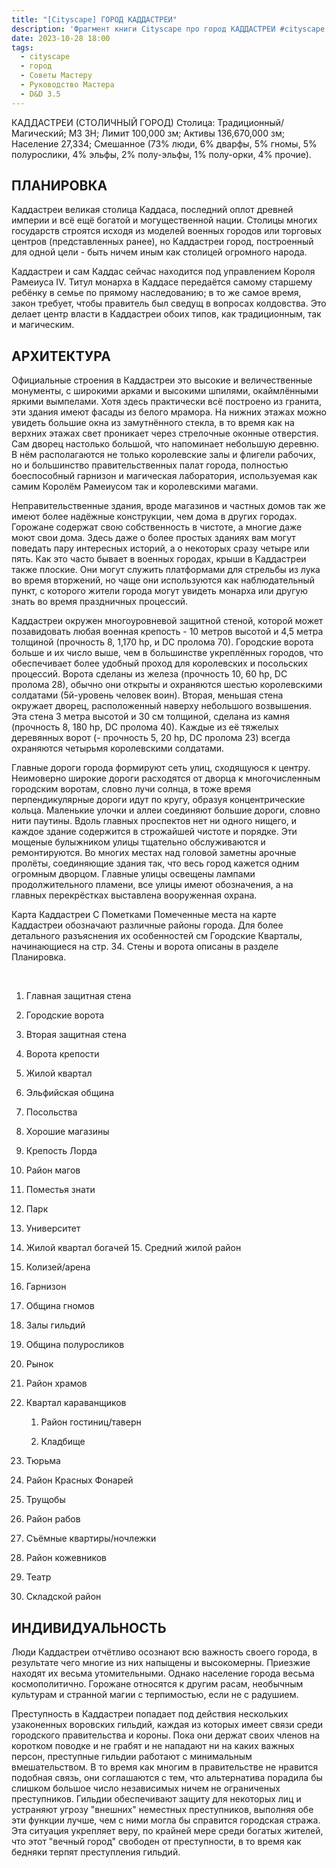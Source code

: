 ```yaml
---
title: "[Cityscape] ГОРОД КАДДАСТРЕИ"
description: 'Фрагмент книги Cityscape про город КАДДАСТРЕИ #cityscape #dnd35 #dnd #town #resource '
date: 2023-10-28 18:00
tags:
  - cityscape
  - город
  - Советы Мастеру
  - Руководство Мастера
  - D&D 3.5
---
```



КАДДАСТРЕИ (СТОЛИЧНЫЙ ГОРОД) Столица: Традиционный/Магический; МЗ ЗН; Лимит 100,000 зм; Активы 136,670,000 зм; Население 27,334; Смешанное (73% люди, 6% дварфы, 5% гномы, 5% полурослики, 4% эльфы, 2% полу-эльфы, 1% полу-орки, 4% прочие).

## ПЛАНИРОВКА

Каддастреи великая столица Каддаса, последний оплот древней империи и всё ещё богатой и могущественной нации. Столицы многих государств строятся исходя из моделей военных городов или торговых центров (представленных ранее), но Каддастреи город, построенный для одной цели - быть ничем иным как столицей огромного народа.

Каддастреи и сам Каддас сейчас находится под управлением Короля Рамеиуса IV. Титул монарха в Каддасе передаётся самому старшему ребёнку в семье по прямому наследованию; в то же самое время, закон требует, чтобы правитель был сведущ в вопросах колдовства. Это делает центр власти в Каддастреи обоих типов, как традиционным, так и магическим.

## АРХИТЕКТУРА

Официальные строения в Каддастреи это высокие и величественные монументы, с широкими арками и высокими шпилями, окаймлёнными яркими вымпелами. Хотя здесь практически всё построено из гранита, эти здания имеют фасады из белого мрамора. На нижних этажах можно увидеть большие окна из замутнённого стекла, в то время как на верхних этажах свет проникает через стрелочные оконные отверстия. Сам дворец настолько большой, что напоминает небольшую деревню. В нём располагаются не только королевские залы и флигели рабочих, но и большинство правительственных палат города, полностью боеспособный гарнизон и магическая лаборатория, используемая как самим Королём Рамеиусом так и королевскими магами.

Неправительственные здания, вроде магазинов и частных домов так же имеют более надёжные конструкции, чем дома в других городах. Горожане содержат свою собственность в чистоте, а многие даже моют свои дома. Здесь даже о более простых зданиях вам могут поведать пару интересных историй, а о некоторых сразу четыре или пять. Как это часто бывает в военных городах, крыши в Каддастреи также плоские. Они могут служить платформами для стрельбы из лука во время вторжений, но чаще они используются как наблюдательный пункт, с которого жители города могут увидеть монарха или другую знать во время праздничных процессий.

Каддастреи окружен многоуровневой защитной стеной, которой может позавидовать любая военная крепость - 10 метров высотой и 4,5 метра толщиной (прочность 8, 1,170 hp, и DC пролома 70). Городские ворота больше и их число выше, чем в большинстве укреплённых городов, что обеспечивает более удобный проход для королевских и посольских процессий. Ворота сделаны из железа (прочность 10, 60 hp, DC пролома 28), обычно они открыты и охраняются шестью королевскими солдатами (5й-уровень человек воин). Вторая, меньшая стена окружает дворец, расположенный наверху небольшого возвышения. Эта стена 3 метра высотой и 30 см толщиной, сделана из камня (прочность 8, 180 hp, DC пролома 40). Каждые из её тяжелых деревянных ворот (- прочность 5, 20 hp, DC пролома 23) всегда охраняются четырьмя королевскими солдатами.

Главные дороги города формируют сеть улиц, сходящуюся к центру. Неимоверно широкие дороги расходятся от дворца к многочисленным городским воротам, словно лучи солнца, в тоже время перпендикулярные дороги идут по кругу, образуя концентрические кольца. Маленькие улочки и аллеи соединяют большие дороги, словно нити паутины. Вдоль главных проспектов нет ни одного нищего, и каждое здание содержится в строжайшей чистоте и порядке. Эти мощеные булыжником улицы тщательно обслуживаются и ремонтируются. Во многих местах над головой заметны арочные пролёты, соединяющие здания так, что весь город кажется одним огромным дворцом. Главные улицы освещены лампами продолжительного пламени, все улицы имеют обозначения, а на главных перекрёстках выставлена вооруженная охрана.

Карта Каддастреи С Пометками Помеченные места на карте Каддастреи обозначают различные районы города. Для более детального разъяснения их особенностей см Городские Кварталы, начинающиеся на стр. 34. Стены и ворота описаны в разделе Планировка.

 

1. Главная защитная стена
    
2. Городские ворота
    
3. Вторая защитная стена
    
4. Ворота крепости
    
5. Жилой квартал
    
6. Эльфийская община
    
7. Посольства
    
8. Хорошие магазины
    
9. Крепость Лорда
    
10. Район магов
    
11. Поместья знати
    
12. Парк
    
13. Университет
    
14. Жилой квартал богачей 15. Средний жилой район
    
15. Колизей/арена
    
16. Гарнизон
    
17. Община гномов
    
18. Залы гильдий
    
19. Община полуросликов
    
20. Рынок
    
21. Район храмов
    
22. Квартал караванщиков
    
    1. Район гостиниц/таверн
        
    2. Кладбище
        
23. Тюрьма
    
24. Район Красных Фонарей
    
25. Трущобы
    
26. Район рабов
    
27. Съёмные квартиры/ночлежки
    
28. Район кожевников
    
29. Театр
    
30. Складской район
    

## ИНДИВИДУАЛЬНОСТЬ

Люди Каддастреи отчётливо осознают всю важность своего города, в результате чего многие из них напыщены и высокомерны. Приезжие находят их весьма утомительными. Однако население города весьма космополитично. Горожане относятся к другим расам, необычным культурам и странной магии с терпимостью, если не с радушием.

Преступность в Каддастреи попадает под действия нескольких узаконенных воровских гильдий, каждая из которых имеет связи среди городского правительства и короны. Пока они держат своих членов на коротком поводке и не грабят и не нападают ни на каких важных персон, преступные гильдии работают с минимальным вмешательством. В то время как многим в правительстве не нравится подобная связь, они соглашаются с тем, что альтернатива порадила бы слишком большое число независимых ничем не ограниченых преступников. Гильдии обеспечивают защиту для некоторых лиц и устраняют угрозу "внешних" неместных преступников, выполняя обе эти функции лучше, чем с ними могла бы справится городская стража. Эта ситуация укрепляет веру, по крайней мере среди богатых жителей, что этот "вечный город" свободен от преступности, в то время как бедняки терпят преступления гильдий.
